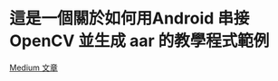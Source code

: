 # 這是一個關於如何用Android 串接 OpenCV 並生成 aar 的教學程式範例
[Medium 文章](https://medium.com/@capillaryj/%E5%A6%82%E4%BD%95%E5%B0%87-opencv-%E6%95%B4%E5%90%88-android-jni-%E9%96%8B%E7%99%BC-c-%E7%A8%8B%E5%BC%8F%E7%A2%BC%E4%B8%A6%E6%89%93%E5%8C%85%E6%88%90-aar-lib-%E7%B5%A6%E5%85%B6%E4%BB%96%E5%B0%88%E6%A1%88%E4%BD%BF%E7%94%A8-cmake-%E6%96%B9%E6%B3%95-34bd170645ae)
